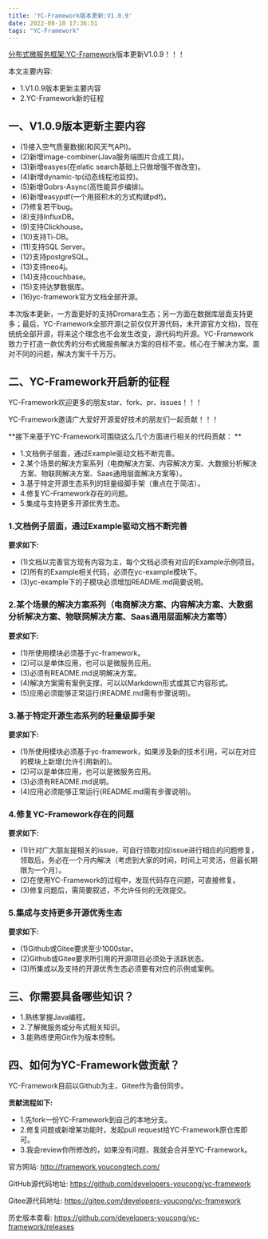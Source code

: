 ```yaml
---
title: 'YC-Framework版本更新:V1.0.9'
date: 2022-08-18 17:36:51
tags: "YC-Framework"
---
```

[分布式微服务框架:YC-Framework](https://youcongtech.com/2021/12/04/%E6%88%91%E7%9A%84%E5%88%86%E5%B8%83%E5%BC%8F%E5%BE%AE%E6%9C%8D%E5%8A%A1%E6%A1%86%E6%9E%B6-YC-Framework/)版本更新V1.0.9！！！
<!--more-->

本文主要内容:

- 1.V1.0.9版本更新主要内容
- 2.YC-Framework新的征程

## 一、V1.0.9版本更新主要内容
- (1)接入空气质量数据(和风天气API)。
- (2)新增image-combiner(Java服务端图片合成工具)。
- (3)新增easyes(在elatic search基础上只做增强不做改变)。
- (4)新增dynamic-tp(动态线程池监控)。
- (5)新增Gobrs-Async(高性能异步编排)。
- (6)新增easypdf(一个用搭积木的方式构建pdf)。
- (7)修复若干bug。
- (8)支持InfluxDB。
- (9)支持Clickhouse。
- (10)支持Ti-DB。
- (11)支持SQL Server。
- (12)支持postgreSQL。
- (13)支持neo4j。
- (14)支持couchbase。
- (15)支持达梦数据库。
- (16)yc-framework官方文档全部开源。


本次版本更新，一方面更好的支持Dromara生态；另一方面在数据库层面支持更多；最后，YC-Framework全部开源(之前仅仅开源代码，未开源官方文档)，现在统统全部开源，将来这个理念也不会发生改变，源代码均开源。YC-Framework致力于打造一款优秀的分布式微服务解决方案的目标不变。核心在于解决方案。面对不同的问题，解决方案千千万万。

## 二、YC-Framework开启新的征程
YC-Framework欢迎更多的朋友star、fork、pr、issues！！！

YC-Framework邀请广大爱好开源爱好技术的朋友们一起贡献！！！

**接下来基于YC-Framework可围绕这么几个方面进行相关的代码贡献：
**
- 1.文档例子层面，通过Example驱动文档不断完善。
- 2.某个场景的解决方案系列（电商解决方案、内容解决方案、大数据分析解决方案、物联网解决方案、Saas通用层面解决方案等）。
- 3.基于特定开源生态系列的轻量级脚手架（重点在于简洁）。
- 4.修复YC-Framework存在的问题。
- 5.集成与支持更多开源优秀生态。


### 1.文档例子层面，通过Example驱动文档不断完善
**要求如下:**

- (1)文档以完善官方现有内容为主，每个文档必须有对应的Example示例项目。
- (2)所有的Example相关代码，必须在yc-example模块下。
- (3)yc-example下的子模块必须增加README.md简要说明。

### 2.某个场景的解决方案系列（电商解决方案、内容解决方案、大数据分析解决方案、物联网解决方案、Saas通用层面解决方案等）
**要求如下:**

- (1)所使用模块必须基于yc-framework。
- (2)可以是单体应用，也可以是微服务应用。
- (3)必须有README.md说明解决方案。
- (4)解决方案需有案例支撑，可以以Markdown形式或其它内容形式。
- (5)应用必须能够正常运行(README.md需有步骤说明)。

### 3.基于特定开源生态系列的轻量级脚手架
**要求如下:**

- (1)所使用模块必须基于yc-framework，如果涉及新的技术引用，可以在对应的模块上新增(允许引用新的)。
- (2)可以是单体应用，也可以是微服务应用。
- (3)必须有README.md说明。
- (4)应用必须能够正常运行(README.md需有步骤说明)。


### 4.修复YC-Framework存在的问题
**要求如下:**

- (1)针对广大朋友提相关的issue，可自行领取对应issue进行相应的问题修复，领取后，务必在一个月内解决（考虑到大家的时间，时间上可灵活，但最长期限为一个月）。
- (2)在使用YC-Framework的过程中，发现代码存在问题，可直接修复。
- (3)修复问题后，需简要叙述，不允许任何的无效提交。

### 5.集成与支持更多开源优秀生态
**要求如下:**

- (1)Github或Gitee要求至少1000star。
- (2)Github或Gitee要求所引用的开源项目必须处于活跃状态。
- (3)所集成以及支持的开源优秀生态必须要有对应的示例或案例。


## 三、你需要具备哪些知识？
- 1.熟练掌握Java编程。
- 2.了解微服务或分布式相关知识。
- 3.能熟练使用Git作为版本控制。

## 四、如何为YC-Framework做贡献？
YC-Framework目前以Github为主，Gitee作为备份同步。

**贡献流程如下:**

- 1.先fork一份YC-Framework到自己的本地分支。
- 2.修复问题或新增某功能时，发起pull request给YC-Framework原仓库即可。
- 3.我会review你所修改的，如果没有问题，我就会合并至YC-Framework。




官方网站:
http://framework.youcongtech.com/

GitHub源代码地址:
https://github.com/developers-youcong/yc-framework

Gitee源代码地址:
https://gitee.com/developers-youcong/yc-framework

历史版本查看:
https://github.com/developers-youcong/yc-framework/releases
